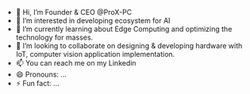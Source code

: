 - 👋 Hi, I’m Founder & CEO @ProX-PC
- 👀 I’m interested in developing ecosystem for AI
- 🌱 I’m currently learning about Edge Computing and optimizing the technology for masses.
- 💞️ I’m looking to collaborate on designing & developing hardware with IoT, computer vision application implementation.
- 📫 You can reach me on my Linkedin
- 😄 Pronouns: ...
- ⚡ Fun fact: ...

<!---
ProX-PC/ProX-PC is a ✨ special ✨ repository because its `README.md` (this file) appears on your GitHub profile.
You can click the Preview link to take a look at your changes.
--->
